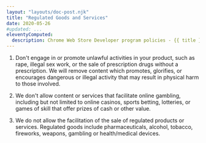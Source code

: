 ```yaml
---
layout: "layouts/doc-post.njk"
title: "Regulated Goods and Services"
date: 2020-05-26
#updated: ...
eleventyComputed:
  description: Chrome Web Store Developer program policies - {{ title }}
---
```


<!--lint disable no-smart-quotes-->

1.  Don't engage in or promote unlawful activities in your product, such as rape, illegal sex work, or the sale of prescription drugs without a prescription. We will remove content which promotes, glorifies, or encourages dangerous or illegal activity that may result in physical harm to those involved.

1.  We don't allow content or services that facilitate online gambling, including but not limited to online casinos, sports betting, lotteries, or games of skill that offer prizes of cash or other value.

1.  We do not allow the facilitation of the sale of regulated products or services. Regulated goods include pharmaceuticals, alcohol, tobacco, fireworks, weapons, gambling or health/medical devices.
